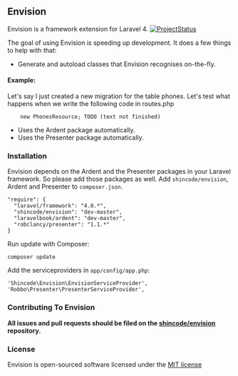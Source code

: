 ## Envision

Envision is a framework extension for Laravel 4.
[![ProjectStatus](http://stillmaintained.com/ShinCode/envision.png)](http://stillmaintained.com/ShinCode/envision)

The goal of using Envision is speeding up development. It does a few things to help with that:
- Generate and autoload classes that Envision recognises on-the-fly.
#### Example:
Let's say I just created a new migration for the table phones. Let's test what happens when we write the following code in routes.php
        
        new PhonesResource; TODO (text not finished)

- Uses the Ardent package automatically.
- Uses the Presenter package automatically.


### Installation

Envision depends on the Ardent and the Presenter packages in your Laravel framework. So please add those packages as well.
Add `shincode/envision`, Ardent and Presenter to `composer.json`.

    "require": {
      "laravel/framework": "4.0.*",
      "shincode/envision": "dev-master",
      "laravelbook/ardent": "dev-master",
	  "robclancy/presenter": "1.1.*"
    }

Run update with Composer:

    composer update
    
Add the serviceproviders in `app/config/app.php`:

    'Shincode\Envision\EnvisionServiceProvider',
    'Robbo\Presenter\PresenterServiceProvider',

### Contributing To Envision

**All issues and pull requests should be filed on the [shincode/envision](http://github.com/shincode/envision) repository.**

### License

Envision is open-sourced software licensed under the [MIT license](http://opensource.org/licenses/MIT)
